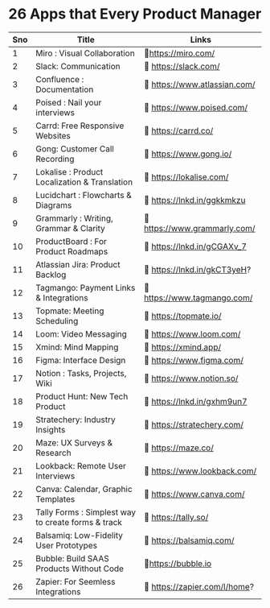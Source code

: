 # 26 Apps that Every Product Manager
|Sno|Title|Links|
|--|--|--|
| 1 | Miro : Visual Collaboration | 🔗https://miro.com/
| 2 | Slack: Communication | 🔗 https://slack.com/
| 3 | Confluence : Documentation | 🔗 https://www.atlassian.com/
| 4 | Poised : Nail your interviews | 🔗 https://www.poised.com/
| 5 | Carrd: Free Responsive Websites | 🔗 https://carrd.co/
| 6 | Gong: Customer Call Recording | 🔗 https://www.gong.io/
| 7 | Lokalise : Product Localization & Translation | 🔗 https://lokalise.com/
| 8 | Lucidchart : Flowcharts & Diagrams | 🔗 https://lnkd.in/ggkkmkzu
| 9 | Grammarly : Writing, Grammar & Clarity | 🔗 https://www.grammarly.com/
| 10 | ProductBoard : For Product Roadmaps | 🔗 https://lnkd.in/gCGAXv_7
| 11 | Atlassian Jira: Product Backlog | 🔗 https://lnkd.in/gkCT3yeH?
| 12 | Tagmango: Payment Links & Integrations | 🔗 https://www.tagmango.com/
| 13 | Topmate: Meeting Scheduling | 🔗 https://topmate.io/
| 14 | Loom: Video Messaging | 🔗 https://www.loom.com/
| 15 | Xmind: Mind Mapping | 🔗 https://xmind.app/
| 16 | Figma: Interface Design | 🔗 https://www.figma.com/
| 17 | Notion : Tasks, Projects, Wiki | 🔗 https://www.notion.so/
| 18 | Product Hunt: New Tech Product | 🔗 https://lnkd.in/gxhm9un7
| 19 | Stratechery: Industry Insights | 🔗 https://stratechery.com/
| 20 | Maze: UX Surveys & Research | 🔗 https://maze.co/
| 21 | Lookback: Remote User Interviews | 🔗 https://www.lookback.com/
| 22 | Canva: Calendar, Graphic Templates | 🔗 https://www.canva.com/
| 23 | Tally Forms : Simplest way to create forms & track | 🔗 https://tally.so/
| 24 | Balsamiq: Low-Fidelity User Prototypes | 🔗 https://balsamiq.com/
| 25 | Bubble: Build SAAS Products Without Code | 🔗https://bubble.io
| 26 | Zapier: For Seemless Integrations | 🔗 https://zapier.com/l/home?